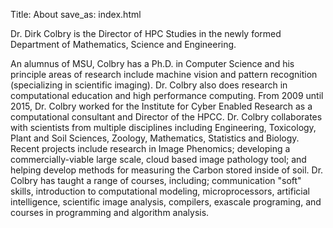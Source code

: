 Title: About
save_as: index.html

Dr. Dirk Colbry is the Director of HPC Studies in the newly formed Department of Mathematics, Science and Engineering. 

An alumnus of MSU, Colbry has a Ph.D. in Computer Science and his principle areas of research include machine vision and pattern recognition (specializing in scientific imaging). Dr. Colbry also does research in computational education and high performance computing. From 2009 until 2015, Dr. Colbry worked for the Institute for Cyber Enabled Research as a computational consultant and Director of the HPCC. Dr. Colbry collaborates with scientists from multiple disciplines including Engineering, Toxicology, Plant and Soil Sciences, Zoology, Mathematics, Statistics and Biology. Recent projects include research in Image Phenomics; developing a commercially-viable large scale, cloud based image pathology tool; and helping develop methods for measuring the Carbon stored inside of soil. Dr. Colbry has taught a range of courses, including; communication "soft" skills, introduction to computational modeling, microprocessors, artificial intelligence, scientific image analysis, compilers, exascale programing, and courses in programming and algorithm analysis.
